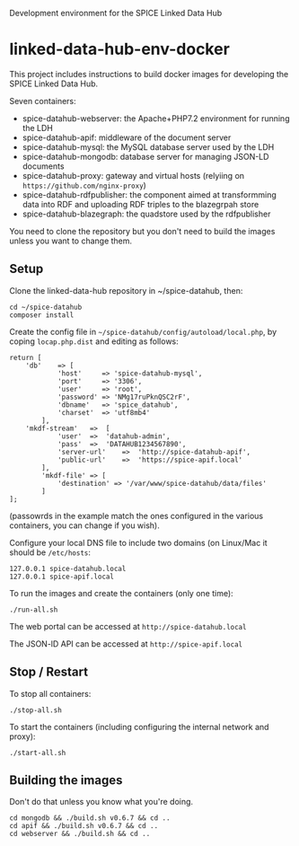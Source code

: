 Development environment for the SPICE Linked Data Hub
# linked-data-hub-env-docker

This project includes instructions to build docker images for developing the SPICE Linked Data Hub.

Seven containers:

- spice-datahub-webserver: the Apache+PHP7.2 environment for running the LDH
- spice-datahub-apif: middleware of the document server
- spice-datahub-mysql: the MySQL database server used by the LDH
- spice-datahub-mongodb: database server for managing JSON-LD documents
- spice-datahub-proxy: gateway and virtual hosts (relyiing on `https://github.com/nginx-proxy`)
- spice-datahub-rdfpublisher: the component aimed at transformming data into RDF and uploading RDF triples to the blazegrpah store
- spice-datahub-blazegraph: the quadstore used by the rdfpublisher

You need to clone the repository but you don't need to build the images unless you want to change them.

## Setup
Clone the linked-data-hub repository in ~/spice-datahub, then:
```
cd ~/spice-datahub
composer install
```

Create the config file in `~/spice-datahub/config/autoload/local.php`, by coping `locap.php.dist` and editing as follows:
```
return [
    'db'    => [
            'host'     => 'spice-datahub-mysql',
            'port'     => '3306',
            'user'     => 'root',
            'password' => 'NMg17ruPknQSC2rF',
            'dbname'   => 'spice_datahub',
            'charset'  => 'utf8mb4'
        ],
    'mkdf-stream'   =>  [
            'user'  =>  'datahub-admin',
            'pass'  =>  'DATAHUB1234567890',
            'server-url'    =>  'http://spice-datahub-apif',
            'public-url'    =>  'https://spice-apif.local'
        ],
        'mkdf-file' => [
            'destination' => '/var/www/spice-datahub/data/files'
        ]
];
```
(passowrds in the example match the ones configured in the various containers, you can change if you wish).

Configure your local DNS file to include two domains (on Linux/Mac it should be `/etc/hosts`:
```
127.0.0.1 spice-datahub.local
127.0.0.1 spice-apif.local
```
To run the images and create the containers (only one time):
```
./run-all.sh
```
The web portal can be accessed at `http://spice-datahub.local`

The JSON-lD API can be accessed at `http://spice-apif.local` 

## Stop / Restart

To stop all containers:
```
./stop-all.sh
```
To start the containers (including configuring the internal network and proxy):
```
./start-all.sh
```

## Building the images
Don't do that unless you know what you're doing.
```
cd mongodb && ./build.sh v0.6.7 && cd ..
cd apif && ./build.sh v0.6.7 && cd ..
cd webserver && ./build.sh && cd ..

```
